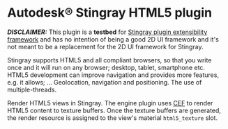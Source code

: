 # Autodesk® Stingray HTML5 plugin

***DISCLAIMER:*** This plugin is a **testbed** for [Stingray plugin extensibility framework](http://help.autodesk.com/view/Stingray/ENU/?guid=__sdk_help_introduction_html) and has no intention of being a good 2D UI framework and it's not meant to be a replacement for the 2D UI framework for Stingray.

Stingray supports HTML5 and all compliant browsers, so that you write once and it will run on any browser; desktop, tablet, smartphone etc. HTML5 development can improve navigation and provides more features, e.g. it allows; ... Geolocation, navigation and positioning. The use of multiple-threads.

Render HTML5 views in Stingray. The engine plugin uses [CEF](https://bitbucket.org/chromiumembedded/cef) to render HTML5 content to texture buffers. Once the texture buffers are generated, the render resource is assigned to the view's material `html5_texture` slot.
